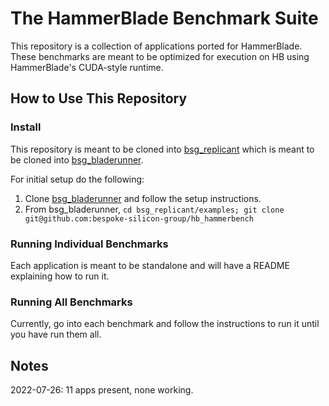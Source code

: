# The HammerBlade Benchmark Suite

This repository is a collection of applications ported for HammerBlade. 
These benchmarks are meant to be optimized for execution on HB using HammerBlade's CUDA-style runtime.

## How to Use This Repository

### Install
This repository is meant to be cloned into [bsg_replicant](https://github.com/bespoke-silicon-group/bsg_replicant) which is meant to be cloned into [bsg_bladerunner](https://github.com/bespoke-silicon-group/bsg_bladerunner).

For initial setup do the following:
1. Clone [bsg_bladerunner](https://github.com/bespoke-silicon-group/bsg_bladerunner) and follow the setup instructions.
2. From bsg_bladerunner, `cd bsg_replicant/examples; git clone git@github.com:bespoke-silicon-group/hb_hammerbench`

### Running Individual Benchmarks

Each application is meant to be standalone and will have a README explaining how to run it.

### Running All Benchmarks

Currently, go into each benchmark and follow the instructions to run it until you have run them all.

## Notes

2022-07-26: 11 apps present, none working.
